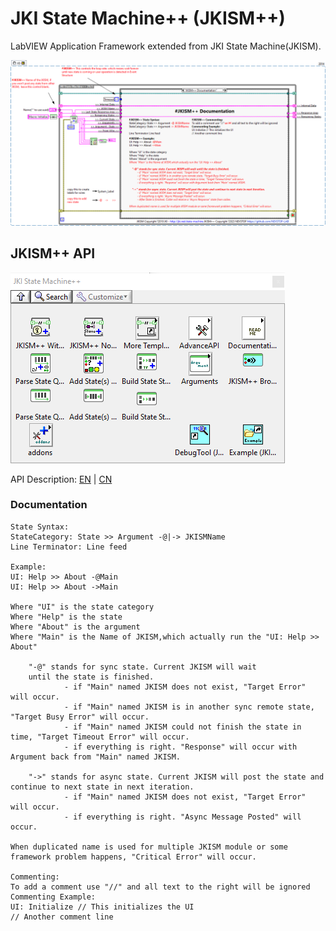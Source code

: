 # JKI State Machine++ (JKISM++)

LabVIEW Application Framework extended from JKI State Machine(JKISM).

![image](/.doc/JKISM%2B%2B%20With%20Event%20Structure%20Template.png)

## JKISM++ API

![image](.doc/JKISM%2B%2B%20Palette.png)

API Description:
[EN](src/help/NEVSTOP/JKI%20State%20Machine%2B%2B/VI%20Description.md) |
[CN](src/help/NEVSTOP/JKI%20State%20Machine%2B%2B/VI%20Description(CN).md)

### Documentation

```
State Syntax:
StateCategory: State >> Argument -@|-> JKISMName
Line Terminator: Line feed

Example:
UI: Help >> About -@Main
UI: Help >> About ->Main

Where "UI" is the state category
Where "Help" is the state
Where "About" is the argument
Where "Main" is the Name of JKISM,which actually run the "UI: Help >> About"

    "-@" stands for sync state. Current JKISM will wait
    until the state is finished.
            - if "Main" named JKISM does not exist, "Target Error" will occur.
            - if "Main" named JKISM is in another sync remote state, "Target Busy Error" will occur.
            - if "Main" named JKISM could not finish the state in time, "Target Timeout Error" will occur.
            - if everything is right. "Response" will occur with Argument back from "Main" named JKISM.

    "->" stands for async state. Current JKISM will post the state and continue to next state in next iteration.
            - if "Main" named JKISM does not exist, "Target Error" will occur.
            - if everything is right. "Async Message Posted" will occur.

When duplicated name is used for multiple JKISM module or some framework problem happens, "Critical Error" will occur.

Commenting:
To add a comment use "//" and all text to the right will be ignored
Commenting Example:
UI: Initialize // This initializes the UI
// Another comment line
```

